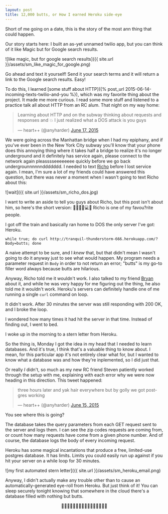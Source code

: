 ```yaml
---
layout: post
title: 12,000 butts, or How I earned Heroku side-eye
---
```


Short of me going on a date, this is the story of the most ann thing that could happen.

Our story starts here: I built an as-yet unnamed twilio app, but you can think of it like Magic but for Google search results. 

![like magic, but for google search results]({{ site.url }}/assets/sm_like_magic_for_google.png)

Go ahead and text it yourself! Send it your search terms and it will return a link to the Google search results. Easy!

To do this, I learned [some stuff about HTTP]({% post_url 2015-06-14-incoming-texts-twilio-and-you %}), which was my favorite thing about the project. It made me more curious. I read some more stuff and listened to a practice talk all about HTTP from an RC alum. That night on my way home: 

<blockquote class="twitter-tweet" lang="en"><p lang="en" dir="ltr">Learning about HTTP and on the subway thinking about requests and responses and 💥 I just realized what a DOS attack is you guys</p>&mdash; heart++ (@anyharder) <a href="https://twitter.com/anyharder/status/610972069568868354">June 17, 2015</a></blockquote>
<script async src="//platform.twitter.com/widgets.js" charset="utf-8"></script>

We were going across the Manhattan bridge when I had my epiphany, and if you've ever been in the New York City subway you'll know that your phone does this annoying thing where it takes half a bridge to realize it's no longer underground and it definitely has service again, please connect to the network again pleasssseeeeeeee quickly before we go back undergrounnnnnnddddddd. I needed to text [Richo](https://twitter.com/rich0H) before I lost service again. I mean, I'm sure a lot of my friends could have answered this question, but there was never a moment when I wasn't going to text Richo about this:

![wait]({{ site.url }}/assets/sm_richo_dos.jpg)

I want to write an aside to tell you guys about Richo, but this post isn't about him, so here's the short version: 🐤🍻🇦🇺💻🔨 Richo is one of my favou?rite people.

I got off the train and basically ran home to DOS the only server I've got: Heroku.

`while true; do curl http://tranquil-thunderstorm-666.herokuapp.com/?Body=butts; done`

A naive attempt to be sure, and I _knew_ that, but that didn't mean I wasn't going to do it anyway just to see what would happen. My program needs a parameter request in `Body` in order to not return an error; "butts" is my go-to filler word always because butts are hilarious.

Anyway, Richo told me it wouldn't work. I also talked to my friend [Bryan](https://twitter.com/berg) about it, and while he was very happy for me figuring out the thing, he also told me it wouldn't work. Heroku's servers can definitely handle one of me running a single `curl` command on loop.

It didn't work. After 30 minutes the server was still responding with 200 OK, and I broke the loop. 

I wondered how many times it had hit the server in that time. Instead of finding out, I went to bed.

I woke up in the morning to a stern letter from Heroku.

So the thing is, Monday I got the idea in my head that I needed to learn databases. And it's true, I think that's a valuable thing to know about. I mean, for this particular app it's not entirely clear what for, but I wanted to know what a database was and how they're inplemented, so I did just that. 

Or really _I_ didn't, so much as my new RC friend Steven patiently worked through the setup with me, explaining with each error why we were now heading in this direction. This tweet happened:

<blockquote class="twitter-tweet" lang="en"><p lang="en" dir="ltr">three hours later and yak hair everywhere but by golly we got postgres working</p>&mdash; heart++ (@anyharder) <a href="https://twitter.com/anyharder/status/610580264050388992">June 15, 2015</a></blockquote>
<script async src="//platform.twitter.com/widgets.js" charset="utf-8"></script>

You see where this is going?

The database takes the query parameters from each GET request sent to the server and logs them. I can see the zip codes requests are coming from, or count how many requests have come from a given phone number. And of course, the database logs the body of every incoming request.

Heroku has some magical incantations that produce a free, limited-use postgres database. It has limits. Limits you could easily run up against if you hit your server on a while loop for 30 minutes.

![my first automated stern letter]({{ site.url }}/assets/sm_heroku_email.png)

Anyway, I didn't actually make any trouble other than to cause an automatically-generated eye-roll from Heroku. But just think of it! You can sleep securely tonight knowing that somewhere in the cloud there's a database filled with nothing but butts.

<center>🍑🍑🍑🍑🍑🍑🍑🍑🍑🍑🍑🍑🍑🍑🍑🍑</center>